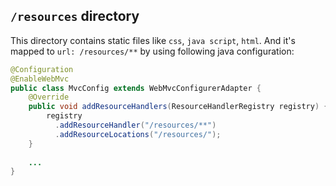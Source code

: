 ## `/resources` directory
This directory contains static files like `css`, `java script`, `html`. 
And it's mapped to `url: /resources/**` by using following java configuration:
```java
@Configuration
@EnableWebMvc
public class MvcConfig extends WebMvcConfigurerAdapter {
    @Override
    public void addResourceHandlers(ResourceHandlerRegistry registry) {
        registry
          .addResourceHandler("/resources/**")
          .addResourceLocations("/resources/"); 
    }
    
    ...
}
```
